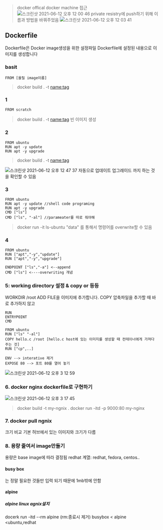 > docker offical docker machine 접근
![스크린샷 2021-06-12 오후 12 00 46](https://user-images.githubusercontent.com/67637935/121763298-d29c4180-cb75-11eb-9ce0-bd956d26756f.png)
> private resistry에 push하기 위해 이름과 방법을 바꿔주었음
![스크린샷 2021-06-12 오후 12 03 41](https://user-images.githubusercontent.com/67637935/121763343-3b83b980-cb76-11eb-87c1-0d30e244537d.png)

## Dockerfile
Dockerfile은 Docker image생성을 위한 설정파일
Dockerfile에 설정된 내용으로 이미지를 생성합니다

### basit
```
FROM [올릴 image이름]
```
> docker build . -t <name:tag> 
### 1
```
FROM scratch
```
> docker build . -t <name:tag> 
> 빈 이미지 생성

### 2

```
FROM ubuntu
RUN apt -y update
RUN apt -y upgrade
```
> docker build . -t <name:tag> 

![스크린샷 2021-06-12 오후 12 47 37](https://user-images.githubusercontent.com/67637935/121764130-5f49fe00-cb7c-11eb-9dae-8f0470c56646.png)
자동으로 업데이트 업그레이드 까지 하는 것을 확인할 수 있음

### 3

```
FROM ubuntu
RUN apt -y update //shell code programing
RUN apt -y upgrade
CMD ["ls"]        
CMD ["ls", "-al"] //parameater를 따로 줘야해 
```
> docker run -it ls-ubuntu "data" 
를 통해서 명령어를 overwrite할 수 있음

### 4
```
FROM ubuntu
RUN ["apt","-y","update"]
RUN ["apt","-y","upgrade"]

ENDPOINT ["ls","-a"] <--append
CMD ["ls"] <----overwriting 개념
```

### 5: working directory 설정 & copy or 등등
WORKDIR /root
ADD FILE을 이미지에 추가합니다.
COPY 압축파일을 추가할 때 바로 추가하지 않고


```
RUN
ENTRYPOINT
CMD

FROM ubuntu
RUN ["ls" "-al"]
COPY hello.c /root [hello.c host에 있는 이미지를 생성할 때 컨테이너에게 가져다 주는 것]
RUN ["cp",..]

ENV --> interative 제거
EXPOSE 80 --> 포트 80를 열어 놓기
```

![스크린샷 2021-06-12 오후 3 12 59](https://user-images.githubusercontent.com/67637935/121767007-ad68fc80-cb90-11eb-84f7-efe915071887.png)

### 6. docker nginx dockerfile로 구현하기

![스크린샷 2021-06-12 오후 3 17 45](https://user-images.githubusercontent.com/67637935/121767120-59aae300-cb91-11eb-8673-566e4b25cbae.png)
> docker build -t my-ngnix .
> docker run -itd -p 9000:80 my-nginx 

### 7. docker pull ngnix
크기 비교
기본 허브에서 있는 이미지와 크기가 다름


### 8. 용량 줄여서 image만들기
용량은 base image에 따라 결정됨
redhat 계열: redhat, fedora, centos..


#### busy box
는 정말 필요한 것들만 입력 되기 때문에 1mb밖에 안함
#### alpine
##### alpine linux agnix설치
docerk run -itd --rm alpine (rm:종료시 제거)
busybox < alpine <ubuntu,redhat

